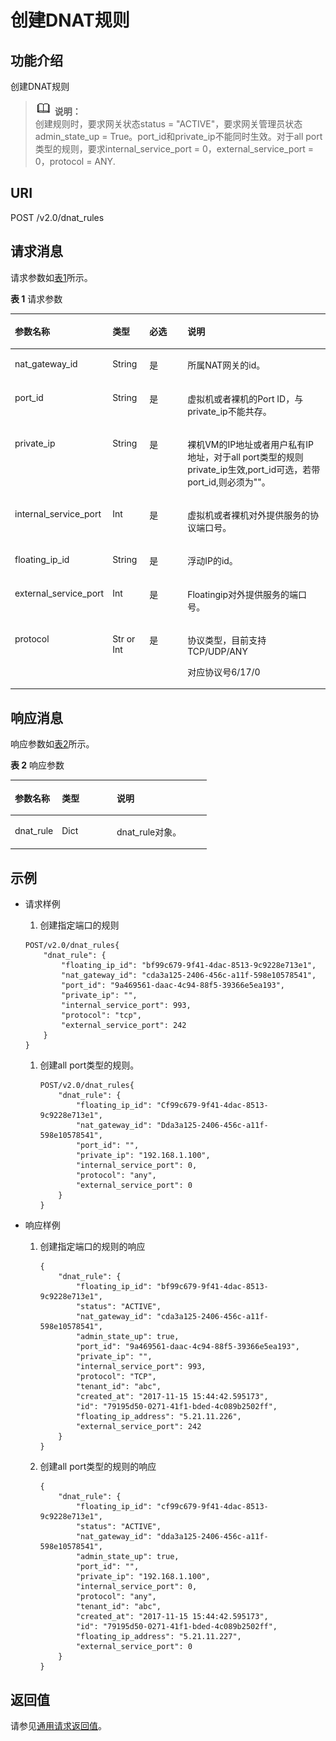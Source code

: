 # 创建DNAT规则<a name="ZH-CN_TOPIC_0130808145"></a>

## 功能介绍<a name="section2213133217038"></a>

创建DNAT规则

>![](public_sys-resources/icon-note.gif) **说明：**   
>创建规则时，要求网关状态status = "ACTIVE"，要求网关管理员状态admin\_state\_up = True。port\_id和private\_ip不能同时生效。对于all port类型的规则，要求internal\_service\_port = 0，external\_service\_port = 0，protocol = ANY.  

## URI<a name="section2631225217131"></a>

POST /v2.0/dnat\_rules

## 请求消息<a name="section1572764517510"></a>

请求参数如[表1](#table1482767817525)所示。

**表 1**  请求参数

<a name="table1482767817525"></a>
<table><thead align="left"><tr id="row1595640417525"><th class="cellrowborder" valign="top" width="21.21%" id="mcps1.2.5.1.1"><p id="p1740033817525"><a name="p1740033817525"></a><a name="p1740033817525"></a>参数名称</p>
</th>
<th class="cellrowborder" valign="top" width="12.120000000000001%" id="mcps1.2.5.1.2"><p id="p14127717525"><a name="p14127717525"></a><a name="p14127717525"></a>类型</p>
</th>
<th class="cellrowborder" valign="top" width="14.14%" id="mcps1.2.5.1.3"><p id="p1144345217525"><a name="p1144345217525"></a><a name="p1144345217525"></a>必选</p>
</th>
<th class="cellrowborder" valign="top" width="52.53%" id="mcps1.2.5.1.4"><p id="p5450440817525"><a name="p5450440817525"></a><a name="p5450440817525"></a>说明</p>
</th>
</tr>
</thead>
<tbody><tr id="row5278088817525"><td class="cellrowborder" valign="top" width="21.21%" headers="mcps1.2.5.1.1 "><p id="p4739350817525"><a name="p4739350817525"></a><a name="p4739350817525"></a>nat_gateway_id</p>
</td>
<td class="cellrowborder" valign="top" width="12.120000000000001%" headers="mcps1.2.5.1.2 "><p id="p1366896517525"><a name="p1366896517525"></a><a name="p1366896517525"></a>String</p>
</td>
<td class="cellrowborder" valign="top" width="14.14%" headers="mcps1.2.5.1.3 "><p id="p3344441917525"><a name="p3344441917525"></a><a name="p3344441917525"></a>是</p>
</td>
<td class="cellrowborder" valign="top" width="52.53%" headers="mcps1.2.5.1.4 "><p id="p20912111395719"><a name="p20912111395719"></a><a name="p20912111395719"></a>所属NAT网关的id。</p>
</td>
</tr>
<tr id="row2046427617525"><td class="cellrowborder" valign="top" width="21.21%" headers="mcps1.2.5.1.1 "><p id="p4699362317525"><a name="p4699362317525"></a><a name="p4699362317525"></a>port_id</p>
</td>
<td class="cellrowborder" valign="top" width="12.120000000000001%" headers="mcps1.2.5.1.2 "><p id="p4838715617525"><a name="p4838715617525"></a><a name="p4838715617525"></a>String</p>
</td>
<td class="cellrowborder" valign="top" width="14.14%" headers="mcps1.2.5.1.3 "><p id="p2704555317525"><a name="p2704555317525"></a><a name="p2704555317525"></a>是</p>
</td>
<td class="cellrowborder" valign="top" width="52.53%" headers="mcps1.2.5.1.4 "><p id="p1991781916569"><a name="p1991781916569"></a><a name="p1991781916569"></a>虚拟机或者裸机的Port ID，与private_ip不能共存。</p>
</td>
</tr>
<tr id="row1287293812249"><td class="cellrowborder" valign="top" width="21.21%" headers="mcps1.2.5.1.1 "><p id="p5552194772414"><a name="p5552194772414"></a><a name="p5552194772414"></a>private_ip</p>
</td>
<td class="cellrowborder" valign="top" width="12.120000000000001%" headers="mcps1.2.5.1.2 "><p id="p11552194732415"><a name="p11552194732415"></a><a name="p11552194732415"></a>String</p>
</td>
<td class="cellrowborder" valign="top" width="14.14%" headers="mcps1.2.5.1.3 "><p id="p145521947142416"><a name="p145521947142416"></a><a name="p145521947142416"></a>是</p>
</td>
<td class="cellrowborder" valign="top" width="52.53%" headers="mcps1.2.5.1.4 "><p id="p19552154722418"><a name="p19552154722418"></a><a name="p19552154722418"></a>裸机VM的IP地址或者用户私有IP地址，对于all port类型的规则private_ip生效,port_id可选，若带port_id,则必须为""。</p>
</td>
</tr>
<tr id="row5331118017525"><td class="cellrowborder" valign="top" width="21.21%" headers="mcps1.2.5.1.1 "><p id="p2323828917525"><a name="p2323828917525"></a><a name="p2323828917525"></a>internal_service_port</p>
</td>
<td class="cellrowborder" valign="top" width="12.120000000000001%" headers="mcps1.2.5.1.2 "><p id="p325323417525"><a name="p325323417525"></a><a name="p325323417525"></a>Int</p>
</td>
<td class="cellrowborder" valign="top" width="14.14%" headers="mcps1.2.5.1.3 "><p id="p6218543317525"><a name="p6218543317525"></a><a name="p6218543317525"></a>是</p>
</td>
<td class="cellrowborder" valign="top" width="52.53%" headers="mcps1.2.5.1.4 "><p id="p385527517525"><a name="p385527517525"></a><a name="p385527517525"></a>虚拟机或者裸机对外提供服务的协议端口号。</p>
</td>
</tr>
<tr id="row3469748117525"><td class="cellrowborder" valign="top" width="21.21%" headers="mcps1.2.5.1.1 "><p id="p5903255317525"><a name="p5903255317525"></a><a name="p5903255317525"></a>floating_ip_id</p>
</td>
<td class="cellrowborder" valign="top" width="12.120000000000001%" headers="mcps1.2.5.1.2 "><p id="p1690749817525"><a name="p1690749817525"></a><a name="p1690749817525"></a>String</p>
</td>
<td class="cellrowborder" valign="top" width="14.14%" headers="mcps1.2.5.1.3 "><p id="p2733009917525"><a name="p2733009917525"></a><a name="p2733009917525"></a>是</p>
</td>
<td class="cellrowborder" valign="top" width="52.53%" headers="mcps1.2.5.1.4 "><p id="p1222834015610"><a name="p1222834015610"></a><a name="p1222834015610"></a>浮动IP的id。</p>
</td>
</tr>
<tr id="row5941910017525"><td class="cellrowborder" valign="top" width="21.21%" headers="mcps1.2.5.1.1 "><p id="p4821779417525"><a name="p4821779417525"></a><a name="p4821779417525"></a>external_service_port</p>
</td>
<td class="cellrowborder" valign="top" width="12.120000000000001%" headers="mcps1.2.5.1.2 "><p id="p1332721217525"><a name="p1332721217525"></a><a name="p1332721217525"></a>Int</p>
</td>
<td class="cellrowborder" valign="top" width="14.14%" headers="mcps1.2.5.1.3 "><p id="p576237017525"><a name="p576237017525"></a><a name="p576237017525"></a>是</p>
</td>
<td class="cellrowborder" valign="top" width="52.53%" headers="mcps1.2.5.1.4 "><p id="p6409886217525"><a name="p6409886217525"></a><a name="p6409886217525"></a>Floatingip对外提供服务的端口号。</p>
</td>
</tr>
<tr id="row4001884617525"><td class="cellrowborder" valign="top" width="21.21%" headers="mcps1.2.5.1.1 "><p id="p2030112317525"><a name="p2030112317525"></a><a name="p2030112317525"></a>protocol</p>
</td>
<td class="cellrowborder" valign="top" width="12.120000000000001%" headers="mcps1.2.5.1.2 "><p id="p3377828917525"><a name="p3377828917525"></a><a name="p3377828917525"></a>Str or Int</p>
</td>
<td class="cellrowborder" valign="top" width="14.14%" headers="mcps1.2.5.1.3 "><p id="p5168686317525"><a name="p5168686317525"></a><a name="p5168686317525"></a>是</p>
</td>
<td class="cellrowborder" valign="top" width="52.53%" headers="mcps1.2.5.1.4 "><p id="p11441165818393"><a name="p11441165818393"></a><a name="p11441165818393"></a>协议类型，目前支持TCP/UDP/ANY</p>
<p id="p164411258203913"><a name="p164411258203913"></a><a name="p164411258203913"></a>对应协议号6/17/0</p>
</td>
</tr>
</tbody>
</table>

## 响应消息<a name="section4576293817529"></a>

响应参数如[表2](#table4946919917549)所示。

**表 2**  响应参数

<a name="table4946919917549"></a>
<table><thead align="left"><tr id="row3265693817549"><th class="cellrowborder" valign="top" width="24%" id="mcps1.2.4.1.1"><p id="p2796632617549"><a name="p2796632617549"></a><a name="p2796632617549"></a>参数名称</p>
</th>
<th class="cellrowborder" valign="top" width="28.000000000000004%" id="mcps1.2.4.1.2"><p id="p5067993017549"><a name="p5067993017549"></a><a name="p5067993017549"></a>类型</p>
</th>
<th class="cellrowborder" valign="top" width="48%" id="mcps1.2.4.1.3"><p id="p5371412517549"><a name="p5371412517549"></a><a name="p5371412517549"></a>说明</p>
</th>
</tr>
</thead>
<tbody><tr id="row5587684317549"><td class="cellrowborder" valign="top" width="24%" headers="mcps1.2.4.1.1 "><p id="p2973040117549"><a name="p2973040117549"></a><a name="p2973040117549"></a>dnat_rule</p>
</td>
<td class="cellrowborder" valign="top" width="28.000000000000004%" headers="mcps1.2.4.1.2 "><p id="p5935228017549"><a name="p5935228017549"></a><a name="p5935228017549"></a>Dict</p>
</td>
<td class="cellrowborder" valign="top" width="48%" headers="mcps1.2.4.1.3 "><p id="p4468272717549"><a name="p4468272717549"></a><a name="p4468272717549"></a>dnat_rule对象。</p>
</td>
</tr>
</tbody>
</table>

## 示例<a name="section956164017620"></a>

-   请求样例

    1.  创建指定端口的规则

    ```
    POST/v2.0/dnat_rules{
        "dnat_rule": {
            "floating_ip_id": "bf99c679-9f41-4dac-8513-9c9228e713e1",
            "nat_gateway_id": "cda3a125-2406-456c-a11f-598e10578541",
            "port_id": "9a469561-daac-4c94-88f5-39366e5ea193",  
            "private_ip": "",
            "internal_service_port": 993,
            "protocol": "tcp",
            "external_service_port": 242
        }
    }
    ```

    1.  创建all port类型的规则。

        ```
        POST/v2.0/dnat_rules{
            "dnat_rule": {
                "floating_ip_id": "Cf99c679-9f41-4dac-8513-9c9228e713e1",
                "nat_gateway_id": "Dda3a125-2406-456c-a11f-598e10578541",
                "port_id": "",
                "private_ip": "192.168.1.100",
                "internal_service_port": 0,
                "protocol": "any",
                "external_service_port": 0
            }
        }
        ```



-   响应样例
    1.  创建指定端口的规则的响应

        ```
        {
            "dnat_rule": {
                "floating_ip_id": "bf99c679-9f41-4dac-8513-9c9228e713e1",
                "status": "ACTIVE",
                "nat_gateway_id": "cda3a125-2406-456c-a11f-598e10578541",
                "admin_state_up": true,
                "port_id": "9a469561-daac-4c94-88f5-39366e5ea193",
                "private_ip": "",
                "internal_service_port": 993,
                "protocol": "TCP",
                "tenant_id": "abc",
                "created_at": "2017-11-15 15:44:42.595173",
                "id": "79195d50-0271-41f1-bded-4c089b2502ff",
                "floating_ip_address": "5.21.11.226",
                "external_service_port": 242
            }
        }
        ```

    2.  创建all port类型的规则的响应

        ```
        {
            "dnat_rule": {
                "floating_ip_id": "cf99c679-9f41-4dac-8513-9c9228e713e1",
                "status": "ACTIVE",
                "nat_gateway_id": "dda3a125-2406-456c-a11f-598e10578541",
                "admin_state_up": true,
                "port_id": "",
                "private_ip": "192.168.1.100",
                "internal_service_port": 0,
                "protocol": "any",
                "tenant_id": "abc",
                "created_at": "2017-11-15 15:44:42.595173",
                "id": "79195d50-0271-41f1-bded-4c089b2502ff",
                "floating_ip_address": "5.21.11.227",
                "external_service_port": 0
            }
        }
        ```



## 返回值<a name="section5446226317959"></a>

请参见[通用请求返回值](通用请求返回值.md)。

